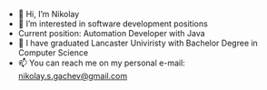 - 👋 Hi, I’m Nikolay
- 👀 I’m interested in software development positions
- Current position: Automation Developer with Java
- 🌱 I have graduated Lancaster Univiristy with Bachelor Degree in Computer Science
- 📫 You can reach me on my personal e-mail: nikolay.s.gachev@gmail.com

<!---
bigvoin/bigvoin is a ✨ special ✨ repository because its `README.md` (this file) appears on your GitHub profile.
You can click the Preview link to take a look at your changes.
--->

